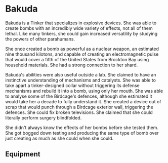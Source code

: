 # Bakuda
Bakuda is a Tinker that specializes in explosive devices. She was able to create bombs with an incredibly wide variety of effects, not all of them lethal. Like many tinkers, she could gain increased versatility by studying the powers of other parahumans.

She once created a bomb as powerful as a nuclear weapon, an estimated nine thousand kilotons, and capable of creating an electromagnetic pulse that would cover a fifth of the United States from Brockton Bay using household materials. She had a strong connection to her shard.

Bakuda's abilities were also useful outside a lab. She claimed to have an instinctive understanding of mechanisms and catalysts. She was able to take apart a tinker-designed collar without triggering its defense mechanisms and rebuild it into a bomb, using only her mouth. She was able to analyse some of the Birdcage's defences, although she estimated it would take her a decade to fully understand it. She created a device out of scrap that would punch through a Birdcage exterior wall, triggering the defences. She could fix broken televisions. She claimed that she could literally perform surgery blindfolded.

She didn't always know the effects of her bombs before she tested them. She got bogged down testing and producing the same type of bomb over just creating as much as she could when she could.

## Equipment